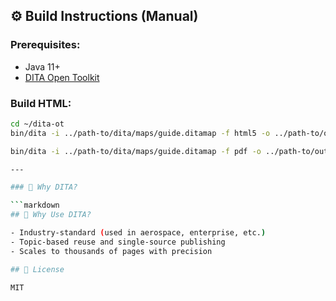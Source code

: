 ## ⚙️ Build Instructions (Manual)

### Prerequisites:
- Java 11+
- [DITA Open Toolkit](https://www.dita-ot.org/)

### Build HTML:

```bash
cd ~/dita-ot
bin/dita -i ../path-to/dita/maps/guide.ditamap -f html5 -o ../path-to/output/html

bin/dita -i ../path-to/dita/maps/guide.ditamap -f pdf -o ../path-to/output/pdf

---

### 🔹 Why DITA?

```markdown
## 🧠 Why Use DITA?

- Industry-standard (used in aerospace, enterprise, etc.)
- Topic-based reuse and single-source publishing
- Scales to thousands of pages with precision

## 📄 License

MIT

